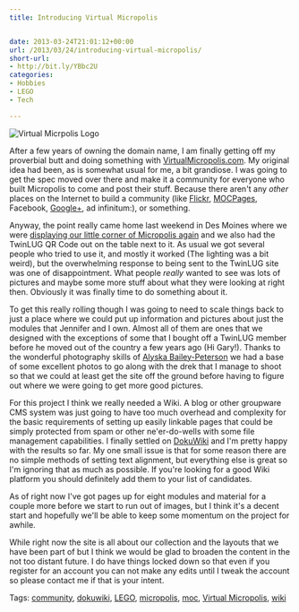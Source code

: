 ```yaml
---
title: Introducing Virtual Micropolis


date: 2013-03-24T21:01:12+00:00
url: /2013/03/24/introducing-virtual-micropolis/
short-url:
- http://bit.ly/YBbc2U
categories:
- Hobbies
- LEGO
- Tech

---
```

<div class='microid-mailto+http:sha1:8549ebd0e62fd242959749dd2e943c1f59c4ad71'>

<img align="center" src="http://virtualmicropolis.com/lib/exe/fetch.php?media=:wiki:logo.png" alt="Virtual Micrpolis Logo" />



After a few years of owning the domain name, I am finally getting off my proverbial butt and doing something with <a href="http://virtualmicropolis.com">VirtualMicropolis.com</a>. My original idea had been, as is somewhat usual for me, a bit grandiose. I was going to get the spec moved over there and make it a community for everyone who built Micropolis to come and post their stuff. Because there aren't any <em>other</em> places on the Internet to build a community (like <a href="http://www.flickr.com/groups/1148237@N21/" target="_blank">Flickr</a>, <a href="http://mocpages.com/search_RESULTS.php?query=micropolis&#038;total=57&#038;page=1&#038;sort=best_match&#038;filter=moc&#038;personid=" target="_blank">MOCPages</a>, Facebook, <a href="https://plus.google.com/u/0/s/lego%20micropolis" target="_blank">Google+</a>, ad infinitum:), or something.



Anyway, the point really came home last weekend in Des Moines where we were <a href="http://www.flickr.com/photos/cavort/8572015702/in/photostream" target="_blank">displaying our little corner of Micropolis again</a> and we also had the TwinLUG QR Code out on the table next to it. As usual we got several people who tried to use it, and mostly it worked (The lighting was a bit weird), but the overwhelming response to being sent to the TwinLUG site was one of disappointment. What people <em>really</em> wanted to see was lots of pictures and maybe some more stuff about what they were looking at right then. Obviously it was finally time to do something about it.



To get this really rolling though I was going to need to scale things back to just a place where we could put up information and pictures about just the modules that Jennifer and I own. Almost all of them are ones that we designed with the exceptions of some that I bought off a TwinLUG member before he moved out of the country a few years ago (Hi Gary!). Thanks to the wonderful photography skills of <a href="http://www.pointykitty.net/" target="_blank">Alyska Bailey-Peterson</a> we had a base of some excellent photos to go along with the drek that I manage to shoot so that we could at least get the site off the ground before having to figure out where we were going to get more good pictures.



For this project I think we really needed a Wiki. A blog or other groupware CMS system was just going to have too much overhead and complexity for the basic requirements of setting up easily linkable pages that could be simply protected from spam or other ne'er-do-wells with some file management capabilities. I finally settled on <a href="http://dokuwiki.org" target="_blank">DokuWiki</a> and I'm pretty happy with the results so far. My one small issue is that for some reason there are no simple methods of setting text alignment, but everything else is great so I'm ignoring that as much as possible. If you're looking for a good Wiki platform you should definitely add them to your list of candidates.



As of right now I've got pages up for eight modules and material for a couple more before we start to run out of images, but I think it's a decent start and hopefully we'll be able to keep some momentum on the project for awhile.



While right now the site is all about our collection and the layouts that we have been part of but I think we would be glad to broaden the content in the not too distant future. I do have things locked down so that even if you register for an account you can not make any edits until I tweak the account so please contact me if that is your intent.

</div>

<div class="st-post-tags">
Tags: <a href="http://www.cavort.org/tag/community/" title="community" rel="tag">community</a>, <a href="http://www.cavort.org/tag/dokuwiki/" title="dokuwiki" rel="tag">dokuwiki</a>, <a href="http://www.cavort.org/tag/lego/" title="LEGO" rel="tag">LEGO</a>, <a href="http://www.cavort.org/tag/micropolis/" title="micropolis" rel="tag">micropolis</a>, <a href="http://www.cavort.org/tag/moc/" title="moc" rel="tag">moc</a>, <a href="http://www.cavort.org/tag/virtual-micropolis/" title="Virtual Micropolis" rel="tag">Virtual Micropolis</a>, <a href="http://www.cavort.org/tag/wiki/" title="wiki" rel="tag">wiki</a><br />
</div>